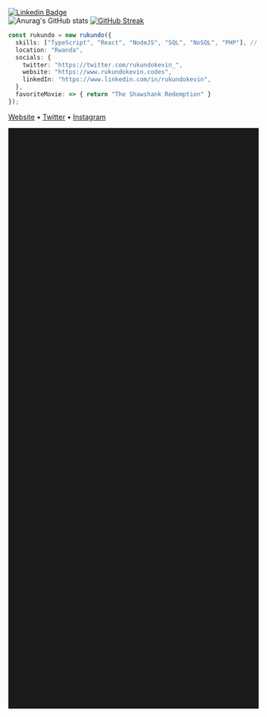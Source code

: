  <!-- Hi there! Feel free to make this your own but don't dare use my info -->
   [![Linkedin Badge](https://img.shields.io/badge/-Rukundo%20Kevin-blue?style=flat-square&logo=Linkedin&logoColor=white&link=https://www.linkedin.com/in/rukundokevin/)](https://www.linkedin.com/in/rukundokevin/)
<br>
![Anurag's GitHub stats](https://github-readme-stats.vercel.app/api?username=rukundo-kevin&&count_private=true&&show_icons=true&theme=vue-dark&&hide_rank=true&&custom_title=Rukundo%%Stats&&include_all_commits=true)
[![GitHub Streak](https://github-readme-streak-stats.herokuapp.com?user=rukundo-kevin&theme=merko)](https://git.io/streak-stats)

```ts
const rukundo = new rukundo({
  skills: ["TypeScript", "React", "NodeJS", "SQL", "NoSQL", "PHP"], // and a few more  :(
  location: "Rwanda",
  socials: {
    twitter: "https://twitter.com/rukundokevin_", 
    website: "https://www.rukundokevin.codes",
    linkedIn: "https://www.linkedin.com/in/rukundokevin",
  },
  favoriteMovie: => { return "The Shawshank Redemption" }
});
```
 <div style="align:center">
   <a href="https://www.rukundokevin.codes" target="_blank">Website</a> • 
   <a href="https://www.twitter.com/rukundokevin_" target="_blank"><i class="fab fa-twitter"></i> Twitter</a> •
   <a href="https://www.instagram.com/rukundokev.in/" target="_blank">Instagram</a> </h4>

<div>
 <hr style="height:30%">

 

